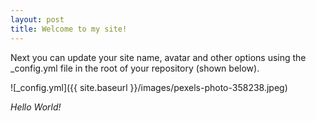 ```yaml
---
layout: post
title: Welcome to my site!
---
```


Next you can update your site name, avatar and other options using the _config.yml file in the root of your repository (shown below).

![_config.yml]({{ site.baseurl }}/images/pexels-photo-358238.jpeg)

_Hello World!_ 
